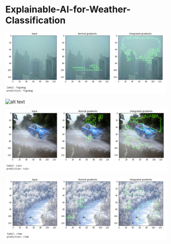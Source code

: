# Explainable-AI-for-Weather-Classification
![alt text](https://github.com/tlam101/Explainable-AI-for-Weather-Classification/blob/main/example.PNG)

![alt text](https://github.com/tlam101/Explainable-AI-for-Weather-Classification/blob/main/example2.PNG)

![alt text](https://github.com/tlam101/Explainable-AI-for-Weather-Classification/blob/main/example3.PNG)

![alt text](https://github.com/tlam101/Explainable-AI-for-Weather-Classification/blob/main/example4.PNG)
